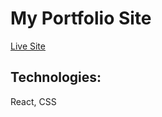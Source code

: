 # My Portfolio Site

[Live Site](https://spencer-portfolio.wades1248.now.sh)

## Technologies:
React, CSS


